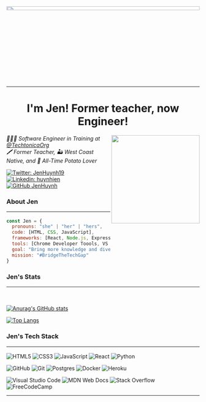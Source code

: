 <!-- <img align='center' src="https://upload.wikimedia.org/wikipedia/en/thumb/6/6b/Hello_Web_Series_%28Wordmark%29_Logo.png/1200px-Hello_Web_Series_%28Wordmark%29_Logo.png" width="100%" height="5%"> -->

<img align='center' src="https://www.learnenglish1-2-1.com/wp-content/uploads/2018/11/20-Ways-to-say-Hello-in-Other-Languages.jpeg" width="100%" height="5%">
<hr>
<b><h1 align='center'> I'm Jen! Former teacher, now Engineer!</h1></b>
<img align='right' src="https://media.giphy.com/media/6EWyszhJ2kL3ceQuD2/giphy.gif" width="230">
<p><em>👩🏻‍💻 Software Engineer in Training at 
 <a href="https://twitter.com/TechtonicaOrg">@TechtonicaOrg</a>
</br>🖍 Former Teacher, 🏜 West Coast Native, and 🍟 All-Time Potato Lover 
</em></p>

[![Twitter: JenHuynh19](https://img.shields.io/twitter/follow/JenHuynh19?style=social)](https://twitter.com/JenHuynh19)
[![Linkedin: huynhjen](https://img.shields.io/badge/-huynhjen-blue?style=flat-square&logo=Linkedin&logoColor=white&link=https://www.linkedin.com/in/huynhjen/)](https://www.linkedin.com/in/huynhjen/)
[![GitHub JenHuynh](https://img.shields.io/github/followers/jenhuynh?label=follow&style=social)](https://github.com/jenhuynh)


### About Jen  <hr>

```javascript
const Jen = {
  pronouns: "she" | "her" | "hers",
  code: [HTML, CSS, JavaScript],
  frameworks: [React, Node.js, Express.js, PostGresSQL, Jest, Docker],
  tools: [Chrome Developer Toools, VS Code, TDD (Jest and RTL), Terminal, Git, GithHub],
  goal: "Bring more knowledge and diversity into the tech industry by teaching and mentoring others",
  mission: "#BridgeTheTechGap"
}
```
### Jen's Stats<hr>
<br>

[![Anurag's GitHub stats](https://github-readme-stats.vercel.app/api?username=jenhuynh&show_icons=true&theme=radical)](https://github.com/jenhuynh/github-readme-stats)

[![Top Langs](https://github-readme-stats.vercel.app/api/top-langs/?username=jenhuynh&layout=compact&show_icons=true&theme=radical)](https://github.com/jenhuynh/github-readme-stats)
<br>

### Jen's Tech Stack<hr>

![HTML5](https://img.shields.io/badge/html5-%23E34F26.svg?style=for-the-badge&logo=html5&logoColor=white)
![CSS3](https://img.shields.io/badge/css3-%231572B6.svg?style=for-the-badge&logo=css3&logoColor=white)
![JavaScript](https://img.shields.io/badge/javascript-%23323330.svg?style=for-the-badge&logo=javascript&logoColor=%23F7DF1E)
![React](https://img.shields.io/badge/react-%2320232a.svg?style=for-the-badge&logo=react&logoColor=%2361DAFB)
![Python](https://img.shields.io/badge/python-3670A0?style=for-the-badge&logo=python&logoColor=ffdd54)
<br>

![GitHub](https://img.shields.io/badge/github-%23121011.svg?style=for-the-badge&logo=github&logoColor=white)
![Git](https://img.shields.io/badge/git-%23F05033.svg?style=for-the-badge&logo=git&logoColor=white)
![Postgres](https://img.shields.io/badge/postgres-%23316192.svg?style=for-the-badge&logo=postgresql&logoColor=white)
![Docker](https://img.shields.io/badge/docker-%230db7ed.svg?style=for-the-badge&logo=docker&logoColor=white)
![Heroku](https://img.shields.io/badge/heroku-%23430098.svg?style=for-the-badge&logo=heroku&logoColor=white)

![Visual Studio Code](https://img.shields.io/badge/Visual%20Studio%20Code-0078d7.svg?style=for-the-badge&logo=visual-studio-code&logoColor=white)
![MDN Web Docs](https://img.shields.io/badge/MDN_Web_Docs-black?style=for-the-badge&logo=mdnwebdocs&logoColor=white)
![Stack Overflow](https://img.shields.io/badge/-Stackoverflow-FE7A16?style=for-the-badge&logo=stack-overflow&logoColor=white)
![FreeCodeCamp](https://img.shields.io/badge/Freecodecamp-%23123.svg?&style=for-the-badge&logo=freecodecamp&logoColor=white)
<br>




---
